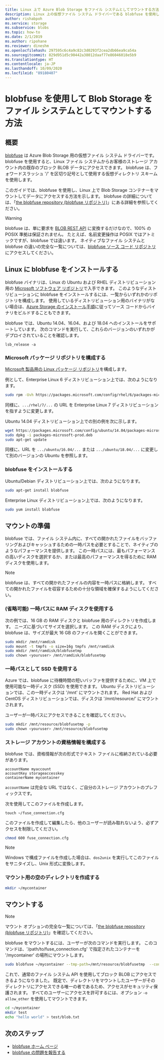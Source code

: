 ```yaml
---
title: Linux 上で Azure Blob Storage をファイル システムとしてマウントする方法 | Microsoft Docs
description: Linux 上の仮想ファイル システム ドライバーである blobfuse を使用して Azure Blob Storage コンテナーをマウントする方法について説明します。
author: rishabpoh
ms.service: storage
ms.subservice: blobs
ms.topic: how-to
ms.date: 2/1/2019
ms.author: ripohane
ms.reviewer: dineshm
ms.openlocfilehash: 297595c6c4a9c82c3d0293f2cea2db66ea9ca54a
ms.sourcegitcommit: 829d951d5c90442a38012daaf77e86046018e5b9
ms.translationtype: HT
ms.contentlocale: ja-JP
ms.lasthandoff: 10/09/2020
ms.locfileid: "89180407"
---
```

# <a name="how-to-mount-blob-storage-as-a-file-system-with-blobfuse"></a>blobfuse を使用して Blob Storage をファイル システムとしてマウントする方法

## <a name="overview"></a>概要
[blobfuse](https://github.com/Azure/azure-storage-fuse) は Azure Blob Storage 用の仮想ファイル システム ドライバーです。 blobfuse を使用すると、Linux ファイル システムからお客様のストレージ アカウント内の既存のブロック BLOB データにアクセスできます。 blobfuse は、フォワードスラッシュ '/' を区切り記号として使用する仮想ディレクトリ スキームを使用します。  

このガイドでは、blobfuse を使用し、Linux 上で Blob Storage コンテナーをマウントしてデータにアクセスする方法を示します。 blobfuse の詳細については、「[the blobfuse repository (blobfuse リポジトリ)](https://github.com/Azure/azure-storage-fuse)」にある詳細を参照してください。

> [!WARNING]
> blobfuse は、単に要求を [BLOB REST API](https://docs.microsoft.com/rest/api/storageservices/blob-service-rest-api) に変換するだけなので、100% の POSIX 準拠は保証されません。 たとえば、名前変更操作は POSIX ではアトミックですが、blobfuse では違います。
> ネイティブなファイル システムと blobfuse の違いの完全な一覧については、[blobfuse ソース コード リポジトリ](https://github.com/azure/azure-storage-fuse)にアクセスしてください。
> 

## <a name="install-blobfuse-on-linux"></a>Linux に blobfuse をインストールする
blobfuse バイナリは、Linux の Ubuntu および RHEL ディストリビューション用の [Microsoft ソフトウェア リポジトリ](https://docs.microsoft.com/windows-server/administration/Linux-Package-Repository-for-Microsoft-Software)で入手できます。 このようなディストリビューションに blobfuse をインストールするには、一覧からいずれかのリポジトリを構成します。 使用しているディストリビューション用のバイナリがない場合は、[Azure Storage のインストール手順](https://github.com/Azure/azure-storage-fuse/wiki/1.-Installation#option-2---build-from-source)に従ってソース コードからバイナリをビルドすることもできます。

blobfuse では、Ubuntu 14.04、16.04、および 18.04 へのインストールをサポートしています。 次のコマンドを実行して、これらのバージョンのいずれかがデプロイされていることを確認します。
```
lsb_release -a
```

### <a name="configure-the-microsoft-package-repository"></a>Microsoft パッケージ リポジトリを構成する
[Microsoft 製品用の Linux パッケージ リポジトリ](https://docs.microsoft.com/windows-server/administration/Linux-Package-Repository-for-Microsoft-Software)を構成します。

例として、Enterprise Linux 6 ディストリビューション上では、次のようになります。
```bash
sudo rpm -Uvh https://packages.microsoft.com/config/rhel/6/packages-microsoft-prod.rpm
```

同様に、`.../rhel/7/...` の URL を Enterprise Linux 7 ディストリビューションを指すように変更します。

Ubuntu 14.04 ディストリビューション上での別の例を次に示します。
```bash
wget https://packages.microsoft.com/config/ubuntu/14.04/packages-microsoft-prod.deb
sudo dpkg -i packages-microsoft-prod.deb
sudo apt-get update
```

同様に、URL を `.../ubuntu/16.04/...` または `.../ubuntu/18.04/...` に変更して別のバージョンの Ubuntu を参照します。

### <a name="install-blobfuse"></a>blobfuse をインストールする

Ubuntu/Debian ディストリビューション上では、次のようになります。
```bash
sudo apt-get install blobfuse
```

Enterprise Linux ディストリビューション上では、次のようになります。
```bash    
sudo yum install blobfuse
```

## <a name="prepare-for-mounting"></a>マウントの準備
blobfuse では、ファイル システム内に、すべての開かれたファイルをバッファリングおよびキャッシュするための一時パスを必要とすることで、ネイティブのようなパフォーマンスを提供します。 この一時パスには、最もパフォーマンスの高いディスクを選択するか、または最高のパフォーマンスを得るために RAM ディスクを使用します。 

> [!NOTE]
> blobfuse は、すべての開かれたファイルの内容を一時パスに格納します。 すべての開かれたファイルを収容するための十分な領域を確保するようにしてください。 
> 

### <a name="optional-use-a-ramdisk-for-the-temporary-path"></a>(省略可能) 一時パスに RAM ディスクを使用する
次の例では、16 GB の RAM ディスクと blobfuse 用のディレクトリを作成します。 ニーズに基づいてサイズを選択します。 この RAM ディスクにより、blobfuse は、サイズが最大 16 GB のファイルを開くことができます。 
```bash
sudo mkdir /mnt/ramdisk
sudo mount -t tmpfs -o size=16g tmpfs /mnt/ramdisk
sudo mkdir /mnt/ramdisk/blobfusetmp
sudo chown <youruser> /mnt/ramdisk/blobfusetmp
```

### <a name="use-an-ssd-as-a-temporary-path"></a>一時パスとして SSD を使用する
Azure では、blobfuse に待機時間の短いバッファを提供するために、VM 上で使用可能な一時ディスク (SSD) を使用できます。 Ubuntu ディストリビューションでは、この一時ディスクは '/mnt' にマウントされます。 Red Hat および CentOS ディストリビューションでは、ディスクは '/mnt/resource/' にマウントされます。

ユーザーが一時パスにアクセスできることを確認してください。
```bash
sudo mkdir /mnt/resource/blobfusetmp -p
sudo chown <youruser> /mnt/resource/blobfusetmp
```

### <a name="configure-your-storage-account-credentials"></a>ストレージ アカウントの資格情報を構成する
blobfuse では、資格情報が次の形式でテキスト ファイルに格納されている必要があります。 

```
accountName myaccount
accountKey storageaccesskey
containerName mycontainer
```
`accountName` は完全な URL ではなく、ご自分のストレージ アカウントのプレフィックスです。

次を使用してこのファイルを作成します。

```
touch ~/fuse_connection.cfg
```

このファイルを作成して編集したら、他のユーザーが読み取れないよう、必ずアクセスを制限してください。
```bash
chmod 600 fuse_connection.cfg
```

> [!NOTE]
> Windows で構成ファイルを作成した場合は、`dos2unix` を実行してこのファイルをサニタイズし、Unix 形式に変換します。 
>

### <a name="create-an-empty-directory-for-mounting"></a>マウント用の空のディレクトリを作成する
```bash
mkdir ~/mycontainer
```

## <a name="mount"></a>マウントする

> [!NOTE]
> マウント オプションの完全な一覧については、「[the blobfuse repository (blobfuse リポジトリ)](https://github.com/Azure/azure-storage-fuse#mount-options)」を確認してください。  
> 

blobfuse をマウントするには、ユーザーが次のコマンドを実行します。 このコマンドは、'/path/to/fuse_connection.cfg' で指定されたコンテナーを '/mycontainer' の場所にマウントします。

```bash
sudo blobfuse ~/mycontainer --tmp-path=/mnt/resource/blobfusetmp  --config-file=/path/to/fuse_connection.cfg -o attr_timeout=240 -o entry_timeout=240 -o negative_timeout=120
```

これで、通常のファイル システム API を使用してブロック BLOB にアクセスできるようになりました。 既定で、ディレクトリをマウントしたユーザーがそのディレクトリにアクセスできる唯一の者であるため、アクセスがセキュリティ保護されます。 すべてのユーザーにアクセスを許可するには、オプション ```-o allow_other``` を使用してマウントできます。 

```bash
cd ~/mycontainer
mkdir test
echo "hello world" > test/blob.txt
```

## <a name="next-steps"></a>次のステップ

* [blobfuse ホーム ページ](https://github.com/Azure/azure-storage-fuse#blobfuse)
* [blobfuse の問題を報告する](https://github.com/Azure/azure-storage-fuse/issues) 


